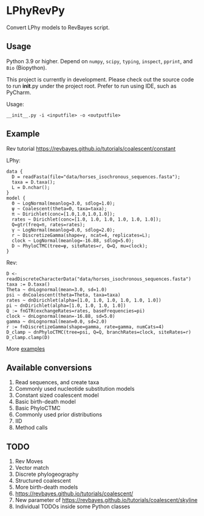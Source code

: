 # LPhyRevPy
Convert LPhy models to RevBayes script.

## Usage

Python 3.9 or higher. Depend on `numpy`, `scipy`, `typing`, `inspect`, 
`pprint`, and `Bio` (Biopython).

This project is currently in development. 
Please check out the source code to run __init__.py under the project root.
Prefer to run using IDE, such as PyCharm.

Usage:
```antlrv4
__init__.py -i <inputfile> -o <outputfile>
```

## Example

Rev tutorial https://revbayes.github.io/tutorials/coalescent/constant

LPhy:

```
data {
  D = readFasta(file="data/horses_isochronous_sequences.fasta");
  taxa = D.taxa();
  L = D.nchar();
}
model {
  Θ ~ LogNormal(meanlog=3.0, sdlog=1.0);
  ψ ~ Coalescent(theta=Θ, taxa=taxa);
  π ~ Dirichlet(conc=[1.0,1.0,1.0,1.0]);
  rates ~ Dirichlet(conc=[1.0, 1.0, 1.0, 1.0, 1.0, 1.0]);
  Q=gtr(freq=π, rates=rates);
  γ ~ LogNormal(meanlog=0.0, sdlog=2.0);
  r ~ DiscretizeGamma(shape=γ, ncat=4, replicates=L);
  clock ~ LogNormal(meanlog=-16.88, sdlog=5.0);
  D ~ PhyloCTMC(tree=ψ, siteRates=r, Q=Q, mu=clock);
}
```

Rev:

```
D <- readDiscreteCharacterData("data/horses_isochronous_sequences.fasta")
taxa := D.taxa()
Theta ~ dnLognormal(mean=3.0, sd=1.0)
psi ~ dnCoalescent(theta=Theta, taxa=taxa)
rates ~ dnDirichlet(alpha=[1.0, 1.0, 1.0, 1.0, 1.0, 1.0])
pi ~ dnDirichlet(alpha=[1.0, 1.0, 1.0, 1.0])
Q := fnGTR(exchangeRates=rates, baseFrequencies=pi)
clock ~ dnLognormal(mean=-16.88, sd=5.0)
gamma ~ dnLognormal(mean=0.0, sd=2.0)
r := fnDiscretizeGamma(shape=gamma, rate=gamma, numCats=4)
D_clamp ~ dnPhyloCTMC(tree=psi, Q=Q, branchRates=clock, siteRates=r)
D_clamp.clamp(D)
```

More [examples](./examples)

## Available conversions

1. Read sequences, and create taxa
2. Commonly used nucleotide substitution models
3. Constant sized coalescent model
4. Basic birth-death model
5. Basic PhyloCTMC
6. Commonly used prior distributions
7. IID
8. Method calls

## TODO

1. Rev Moves
2. Vector match
3. Discrete phylogeography
4. Structured coalescent
5. More birth-death models
6. https://revbayes.github.io/tutorials/coalescent/
7. New parameter of https://revbayes.github.io/tutorials/coalescent/skyline
8. Individual TODOs inside some Python classes

